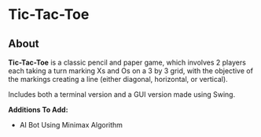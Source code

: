 # Tic-Tac-Toe #

## About ##
 
**Tic-Tac-Toe** is a classic pencil and paper game, which involves 2 players each taking a turn marking Xs and Os on a 
3 by 3 grid, with the objective of the markings creating a line (either diagonal, horizontal, or vertical). 

Includes both a terminal version and a GUI version made using Swing. 

**Additions To Add:**

- AI Bot Using Minimax Algorithm 


    
